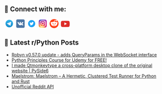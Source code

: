 ## 🔎 Connect with me:
[<img src="https://github.com/bullbesh/bullbesh/blob/main/images/Telegram.png" width="32" height="32" />](https://t.me/bullbesh)
[<img src="https://github.com/bullbesh/bullbesh/blob/main/images/VK.png" width="32" height="32" />](https://vk.com/bullbesh)
[<img src="https://github.com/bullbesh/bullbesh/blob/main/images/Twitter.png" width="32" height="32" />](https://twitter.com/bullbesh1)
[<img src="https://github.com/bullbesh/bullbesh/blob/main/images/Instagram.png" width="32" height="32" />](https://www.instagram.com/bullbesh)
[<img src="https://github.com/bullbesh/bullbesh/blob/main/images/Reddit.png" width="32" height="32" />](https://www.reddit.com/user/bullbesh)
[<img src="https://github.com/bullbesh/bullbesh/blob/main/images/YouTube.png" width="32" height="32" />](https://www.youtube.com/channel/UCtfjRs6uzgq5mfm8S06WTcg)

## 📕 Latest r/Python Posts
<!-- BLOG-POST-LIST:START -->
- [Robyn v0.57.0 update - adds QueryParams in the WebSocket interface](https://www.reddit.com/r/Python/comments/1dzf4ys/robyn_v0570_update_adds_queryparams_in_the/)
- [Python Principles Course for Udemy for FREE!](https://www.reddit.com/r/Python/comments/1dzeqm6/python_principles_course_for_udemy_for_free/)
- [I made Qtmonkeytype a cross-platform desktop clone of the original website | PySide6](https://www.reddit.com/r/Python/comments/1dzeovs/i_made_qtmonkeytype_a_crossplatform_desktop_clone/)
- [Maelstrom: Maelstrom – A Hermetic, Clustered Test Runner for Python and Rust](https://www.reddit.com/r/Python/comments/1dzc7k1/maelstrom_maelstrom_a_hermetic_clustered_test/)
- [Unofficial Reddit API](https://www.reddit.com/r/Python/comments/1dz9qhl/unofficial_reddit_api/)
<!-- BLOG-POST-LIST:END -->
